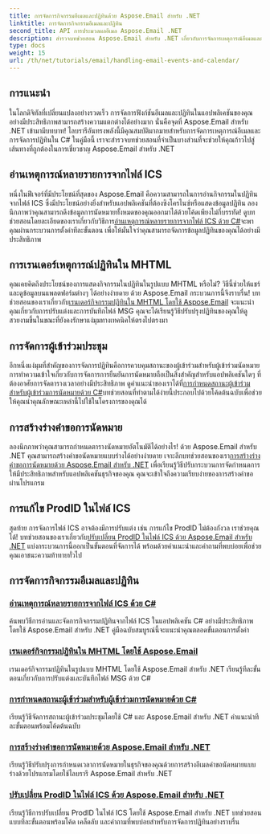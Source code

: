 ```yaml
---
title: การจัดการกิจกรรมอีเมลและปฏิทินด้วย Aspose.Email สำหรับ .NET
linktitle: การจัดการกิจกรรมอีเมลและปฏิทิน
second_title: API การประมวลผลอีเมล Aspose.Email .NET
description: สำรวจบทช่วยสอน Aspose.Email สำหรับ .NET เกี่ยวกับการจัดการเหตุการณ์อีเมลและการจัดการปฏิทิน เรียนรู้เทคนิคเพื่อปรับปรุงแอปพลิเคชัน C# ของคุณอย่างมีประสิทธิภาพ
type: docs
weight: 15
url: /th/net/tutorials/email/handling-email-events-and-calendar/
---
```

## การแนะนำ

ในโลกดิจิทัลที่เปลี่ยนแปลงอย่างรวดเร็ว การจัดการฟังก์ชันอีเมลและปฏิทินในแอปพลิเคชันของคุณอย่างมีประสิทธิภาพสามารถสร้างความแตกต่างได้อย่างมาก นั่นคือจุดที่ Aspose.Email สำหรับ .NET เข้ามามีบทบาท! ไลบรารีอันทรงพลังนี้มีคุณสมบัติมากมายสำหรับการจัดการเหตุการณ์อีเมลและการจัดการปฏิทินใน C# ในคู่มือนี้ เราจะสำรวจบทช่วยสอนที่จำเป็นบางส่วนที่จะช่วยให้คุณก้าวไปสู่เส้นทางที่ถูกต้องในการเชี่ยวชาญ Aspose.Email สำหรับ .NET

## อ่านเหตุการณ์หลายรายการจากไฟล์ ICS

หนึ่งในฟีเจอร์ที่มีประโยชน์ที่สุดของ Aspose.Email คือความสามารถในการอ่านกิจกรรมในปฏิทินจากไฟล์ ICS ซึ่งมีประโยชน์อย่างยิ่งสำหรับแอปพลิเคชันที่ต้องซิงโครไนซ์หรือแสดงข้อมูลปฏิทิน ลองนึกภาพว่าคุณสามารถดึงข้อมูลการนัดหมายทั้งหมดของคุณออกมาได้ด้วยโค้ดเพียงไม่กี่บรรทัด! ดูบทช่วยสอนโดยละเอียดของเราเกี่ยวกับวิธีการ[อ่านเหตุการณ์หลายรายการจากไฟล์ ICS ด้วย C#](./read-multiple-events-from-ics-files-with-csharp/)จะพาคุณผ่านกระบวนการตั้งค่าทีละขั้นตอน เพื่อให้มั่นใจว่าคุณสามารถจัดการข้อมูลปฏิทินของคุณได้อย่างมีประสิทธิภาพ 

## การเรนเดอร์เหตุการณ์ปฏิทินใน MHTML 

 คุณเคยคิดถึงประโยชน์ของการแสดงกิจกรรมในปฏิทินในรูปแบบ MHTML หรือไม่? วิธีนี้ช่วยให้แชร์และดูข้อมูลบนแพลตฟอร์มต่างๆ ได้อย่างง่ายดาย ด้วย Aspose.Email กระบวนการนี้จึงราบรื่น! บทช่วยสอนของเราเกี่ยวกับ[เรนเดอร์กิจกรรมปฏิทินใน MHTML โดยใช้ Aspose.Email](./render-calendar-events-in-mhtml/) จะแนะนำคุณเกี่ยวกับการปรับแต่งและการบันทึกไฟล์ MSG คุณจะได้เรียนรู้วิธีปรับปรุงปฏิทินของคุณให้ดูสวยงามขึ้นในขณะที่ยังคงรักษาแง่มุมทางเทคนิคให้ตรงไปตรงมา

## การจัดการผู้เข้าร่วมประชุม

อีกหนึ่งแง่มุมที่สำคัญของการจัดการปฏิทินคือการควบคุมสถานะของผู้เข้าร่วมสำหรับผู้เข้าร่วมนัดหมาย การทำความเข้าใจเกี่ยวกับการจัดการการยืนยันการนัดหมายถือเป็นสิ่งสำคัญสำหรับแอปพลิเคชันใดๆ ที่ต้องอาศัยการจัดตารางเวลาอย่างมีประสิทธิภาพ ดูคำแนะนำของเราได้ที่[การกำหนดสถานะผู้เข้าร่วมสำหรับผู้เข้าร่วมการนัดหมายด้วย C#](./setting-participant-status-for-appointment-attendees/)บทช่วยสอนที่ทำตามได้ง่ายนี้ประกอบไปด้วยโค้ดต้นฉบับเพื่อช่วยให้คุณนำคุณลักษณะเหล่านี้ไปใช้ในโครงการของคุณได้

## การสร้างร่างคำขอการนัดหมาย 

 ลองนึกภาพว่าคุณสามารถกำหนดตารางนัดหมายอัตโนมัติได้อย่างไร! ด้วย Aspose.Email สำหรับ .NET คุณสามารถสร้างคำขอนัดหมายแบบร่างได้อย่างง่ายดาย เจาะลึกบทช่วยสอนของเรา[การสร้างร่างคำขอการนัดหมายด้วย Aspose.Email สำหรับ .NET](./creating-draft-appointment-request/) เพื่อเรียนรู้วิธีปรับกระบวนการจัดกำหนดการให้มีประสิทธิภาพสำหรับแอปพลิเคชันธุรกิจของคุณ คุณจะเข้าใจถึงความเรียบง่ายของการสร้างคำขอผ่านโปรแกรม

## การแก้ไข ProdID ในไฟล์ ICS 

สุดท้าย การจัดการไฟล์ ICS อาจต้องมีการปรับแต่ง เช่น การแก้ไข ProdID ไม่ต้องกังวล เราช่วยคุณได้! บทช่วยสอนของเราเกี่ยวกับ[ปรับเปลี่ยน ProdID ในไฟล์ ICS ด้วย Aspose.Email สำหรับ .NET](./modify-prodid-in-ics-files/) แบ่งกระบวนการนี้ออกเป็นขั้นตอนที่จัดการได้ พร้อมด้วยคำแนะนำและคำถามที่พบบ่อยเพื่อช่วยคุณเอาชนะความท้าทายทั่วไป

## การจัดการกิจกรรมอีเมลและปฏิทิน
### [อ่านเหตุการณ์หลายรายการจากไฟล์ ICS ด้วย C#](./read-multiple-events-from-ics-files-with-csharp/)
ค้นพบวิธีการอ่านและจัดการกิจกรรมปฏิทินจากไฟล์ ICS ในแอปพลิเคชัน C# อย่างมีประสิทธิภาพโดยใช้ Aspose.Email สำหรับ .NET คู่มือฉบับสมบูรณ์นี้จะแนะนำคุณตลอดขั้นตอนการตั้งค่า
### [เรนเดอร์กิจกรรมปฏิทินใน MHTML โดยใช้ Aspose.Email](./render-calendar-events-in-mhtml/)
เรนเดอร์กิจกรรมปฏิทินในรูปแบบ MHTML โดยใช้ Aspose.Email สำหรับ .NET เรียนรู้ทีละขั้นตอนเกี่ยวกับการปรับแต่งและบันทึกไฟล์ MSG ด้วย C#
### [การกำหนดสถานะผู้เข้าร่วมสำหรับผู้เข้าร่วมการนัดหมายด้วย C#](./setting-participant-status-for-appointment-attendees/)
เรียนรู้วิธีจัดการสถานะผู้เข้าร่วมประชุมโดยใช้ C# และ Aspose.Email สำหรับ .NET คำแนะนำทีละขั้นตอนพร้อมโค้ดต้นฉบับ
### [การสร้างร่างคำขอการนัดหมายด้วย Aspose.Email สำหรับ .NET](./creating-draft-appointment-request/)
เรียนรู้วิธีปรับปรุงการกำหนดเวลาการนัดหมายในธุรกิจของคุณด้วยการสร้างอีเมลคำขอนัดหมายแบบร่างด้วยโปรแกรมโดยใช้ไลบรารี Aspose.Email สำหรับ .NET
### [ปรับเปลี่ยน ProdID ในไฟล์ ICS ด้วย Aspose.Email สำหรับ .NET](./modify-prodid-in-ics-files/)
เรียนรู้วิธีการปรับเปลี่ยน ProdID ในไฟล์ ICS โดยใช้ Aspose.Email สำหรับ .NET บทช่วยสอนแบบทีละขั้นตอนพร้อมโค้ด เคล็ดลับ และคำถามที่พบบ่อยสำหรับการจัดการปฏิทินอย่างราบรื่น